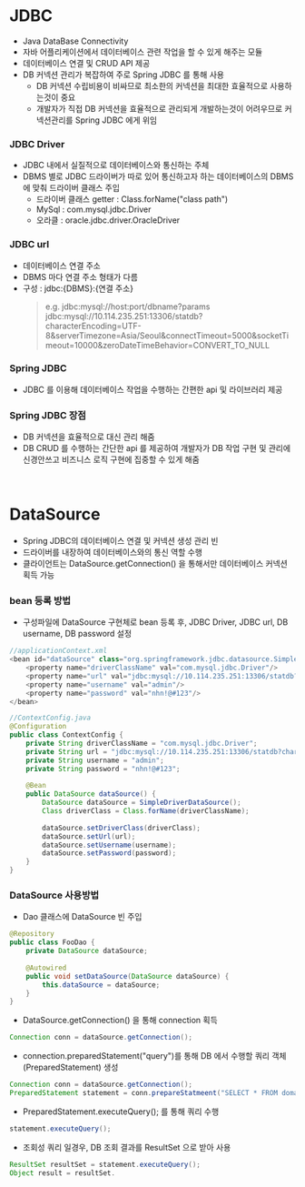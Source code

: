 # JDBC
* Java DataBase Connectivity
* 자바 어플리케이션에서 데이터베이스 관련 작업을 할 수 있게 해주는 모듈
* 데이터베이스 연결 및 CRUD API 제공
* DB 커넥션 관리가 복잡하여 주로 Spring JDBC 를 통해 사용
	* DB 커넥션 수립비용이 비싸므로 최소한의 커넥션을 최대한 효율적으로 사용하는것이 중요
	* 개발자가 직접 DB 커넥션을 효율적으로 관리되게 개발하는것이 어려우므로 커넥션관리를 Spring JDBC 에게 위임
	

### JDBC Driver
* JDBC 내에서 실질적으로 데이터베이스와 통신하는 주체
* DBMS 별로 JDBC 드라이버가 따로 있어 통신하고자 하는 데이터베이스의 DBMS 에 맞춰 드라이버 클래스 주입
	* 드라이버 클래스 getter : Class.forName("class path")
	* MySql : com.mysql.jdbc.Driver
	* 오라클 : oracle.jdbc.driver.OracleDriver
	
### JDBC url
* 데이터베이스 연결 주소
* DBMS 마다 연결 주소 형태가 다름
* 구성 : jdbc:{DBMS}:{연결 주소}
	> e.g. jdbc:mysql://host:port/dbname?params
	> jdbc:mysql://10.114.235.251:13306/statdb?characterEncoding=UTF-8&serverTimezone=Asia/Seoul&connectTimeout=5000&socketTimeout=10000&zeroDateTimeBehavior=CONVERT_TO_NULL

### Spring JDBC
* JDBC 를 이용해 데이터베이스 작업을 수행하는 간편한 api 및 라이브러리 제공

### Spring JDBC 장점
* DB 커넥션을 효율적으로 대신 관리 해줌
* DB CRUD 를 수행하는 간단한 api 를 제공하여 개발자가 DB 작업 구현 및 관리에 신경안쓰고 비즈니스 로직 구현에 집중할 수 있게 해줌

<br>

# DataSource
* Spring JDBC의 데이터베이스 연결 및 커넥션 생성 관리 빈
* 드라이버를 내장하여 데이터베이스와의 통신 역할 수행
* 클라이언트는 DataSource.getConnection() 을 통해서만 데이터베이스 커넥션 획득 가능

### bean 등록 방법
* 구성파일에 DataSource 구현체로 bean 등록 후, JDBC Driver, JDBC url, DB username, DB password 설정
```java
//applicationContext.xml
<bean id="dataSource" class="org.springframework.jdbc.datasource.SimpleDriverDataSource">
	<property name="driverClassName" val="com.mysql.jdbc.Driver"/>
	<property name="url" val="jdbc:mysql://10.114.235.251:13306/statdb?characterEncoding=UTF-8"/>
	<property name="username" val="admin"/>
	<property name="password" val="nhn!@#123"/>
</bean>

//ContextConfig.java
@Configuration
public class ContextConfig {
	private String driverClassName = "com.mysql.jdbc.Driver";
	private String url = "jdbc:mysql://10.114.235.251:13306/statdb?characterEncoding=UTF-8";
	private String username = "admin";
	private String password = "nhn!@#123";
	
	@Bean
	public DataSource dataSource() {
		DataSource dataSource = SimpleDriverDataSource();
		Class driverClass = Class.forName(driverClassName);
		
		dataSource.setDriverClass(driverClass);
		dataSource.setUrl(url);
		dataSource.setUsername(username);
		dataSource.setPassword(password);
	}
}
``` 

### DataSource 사용방법
* Dao 클래스에 DataSource 빈 주입
```java
@Repository
public class FooDao {
	private DataSource dataSource;
	
	@Autowired
	public void setDataSource(DataSource dataSource) {
		this.dataSource = dataSource;
	}
}
```
* DataSource.getConnection() 을 통해 connection 획득
```java
Connection conn = dataSource.getConnection();
```

* connection.preparedStatement("query")를 통해 DB 에서 수행할 쿼리 객체(PreparedStatement) 생성
```java
Connection conn = dataSource.getConnection();
PreparedStatement statement = conn.prepareStatmeent("SELECT * FROM domain_info");
```

* PreparedStatement.executeQuery(); 를 통해 쿼리 수행
```java
statement.executeQuery();
```

* 조회성 쿼리 일경우, DB 조회 결과를 ResultSet 으로 받아 사용
```java
ResultSet resultSet = statement.executeQuery();
Object result = resultSet.
```